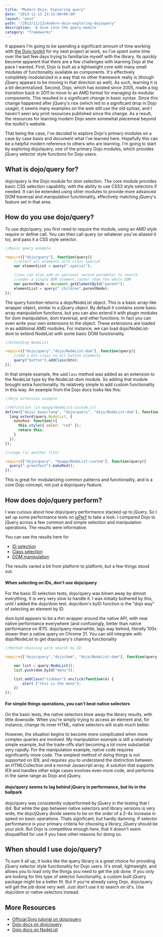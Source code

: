 ```yaml
---
title: "Modern Dojo: Exploring query"
date: "2013-11-13 23:15:00+00:00"
layout: "post"
path: "/2013/11/13/modern-dojo-exploring-dojoquery"
description: 'A dive into the query module'
category: "frameworks"
---
```


It appears I'm going to be spending a significant amount of time working with [the Dojo toolkit][dojo] for my next project at work, so I've spent some time over the last few days trying to familiarize myself with the library.  Its quickly become apparent that there are a few challenges with learning Dojo at the pace I wanted.  First, Dojo is built as a lightweight core with many small modules of functionality available as components.  It's effectively completely modularized in a way that no other framework really is (though jQuery appears to be moving in that direction as well).  As such, learning it is a bit decentralized.  Second, Dojo, which has existed since 2005, made a big transition back in 2011 to move to an AMD format for managing its modular components.  This resulted in a significant change in basic syntax.  Since this change happened after jQuery's rise (which led to a significant drop in Dojo usage), it seems many examples on the web still use the old syntax, and I haven't seen any print resources published since the change.  As a result, the resources for learning modern Dojo seem somewhat piecemeal beyond the toolkit's website.


That being the case, I've decided to explore Dojo's primary modules on a case by case basis and document what I've learned here.  Hopefully this can be a helpful modern reference to others who are learning.  I'm going to start by exploring dojo/query, one of the primary Dojo modules, which provides jQuery selector style functions for Dojo users.

## What is dojo/query for?

dojo/query is the Dojo module for dom selection.  The core module provides basic CSS selection capability, with the ability to use CSS3 style selectors if needed.  It can be extended using other modules to provide more advanced DOM traversal and manipulation functionality, effectively matching jQuery's feature set in that area.

## How do you use dojo/query?

To use dojo/query, you first need to require the module, using an AMD style require or define call.  You can then call query (or whatever you've aliased it to), and pass it a CSS style selector.

```javascript
//Basic query example

require(["dojo/query"], function(query){
    //select all elements with class special
    var elementList = query(".special");

    //you can also add an optional second parameter to search
    //under a single DOM element,rather than the whole DOM
    var parentNode = document.getElementById("parent");
    elementList = query(".children",parentNode);
});
```
The query function returns a dojo/NodeList object.  This is a basic array-like wrapper object, similar to a jQuery object.  By default it contains some basic array manipulation functions, but you can also extend it with plugin modules for dom manipulation, dom traversal, and other functions.  In fact you can even write your own extensions to the object.  These extensions are loaded in as additional AMD modules. For instance, we can load dojo/NodeList-dom to extend NodeList with some basic DOM functionality

```javascript
//Extending NodeList

require(["dojo/query","dojo/NodeList-dom"], function(query){
    //add a btn class to all button elements
    query("button").addClass(btn);
});
```

In that simple example, the `addClass` method was added as an extension to the NodeList type by the NodeList-dom module.  So adding that module brought extra functionality.  Its relatively simple to add custom functionality in this way.  An example from the Dojo docs looks like this:

```javascript
//Dojo extension example

//definition (in myapp/NodeList-custom.js)
define(["dojo/_base/lang", "dojo/query", "dojo/NodeList-dom"], function(lang, query){
  lang.extend(query.NodeList, {
    makeRed: function(){
      this.style({ color: "red" });
      return this;
    }
  });
});

//usage (in another file)

require(["dojo/query", "myapp/NodeList-custom"], function(query){
  query(".greenText").makeRed();
});
```

This is great for modularizing common patterns and functionality, and is a core Dojo concept, not just a dojo/query feature.

## How does dojo/query perform?

I was curious about how dojo/query performance stacked up to jQuery.  So I set up some performance tests on [jsPerf][jsPerf] to take a look.  I compared Dojo to jQuery across a few common and simple selection and manipulation operations.  The results were informative.

You can see the results here for

- [ID selection][ids]
- [Class selection][classes]
- [DOM manipulation][manipulation]

The results varied a bit from platform to platform, but a few things stood out.

#### When selecting on IDs, don't use dojo/query

For the basic ID selection tests, dojo/query was blown away by almost everything. It is very very slow to handle it.  I was initially bothered by this, until I added the dojo/dom test.  dojo/dom's byID function is the "dojo way" of selecting an element by ID.

dom.byId appears to be a thin wrapper around the native API, with near native performance everywhere (and confusingly, better than native performance on IE11).  dojo/query meanwhile, lags way behind, literally 100x slower than a native query on Chrome 31.  You can still integrate with dojo/NodeList to get dojo/query's chaining functionality

```javascript
//Method chaining with search by ID

require(["dojo/query","dojo/dom", "dojo/NodeList-dom"], function(query,dom){

    var list = query.NodeList();
    list.push(dom.byId("menu"));

    list.addClass("sidebar").onclick(function(e) {
        alert ("this is the menu");
    })
});
```


#### For simple things operations, you can't beat native selectors

On the basic tests, the native selectors blow away the library results, with little downside.  When you're simply trying to access an element and, for instance, change its inner HTML, native selectors will scale much better.

However, the situation begins to become more complicated when more complex queries are involved.  My manipulation example is still a relatively simple example, but the trade-offs start becoming a lot more substantial very rapidly.  For the manipulation example, native code requires significantly more code.  The simplest method of doing things is not supported on IE9, and requires you to understand the distinction between an HTMLCollection and a normal Javascript array.  A solution that supports IE9 and handles other edge cases involves even more code, and performs in the same range as Dojo and jQuery.

#### dojo/query seems to lag behind jQuery in performance, but its in the ballpark

dojo/query was consistently outperformed by jQuery in the testing that I did.  But while the gap between native selectors and library versions is very wide, the dojo/jQuery divide seems to be on the order of a 2-4x increase in speed on basic operations.  Thats significant, but hardly damning. If selector performance is your primary criteria for choosing a library, jQuery should be your pick.  But Dojo is competitive enough here, that it doesn't seem disqualified for use if you have other reasons for doing so.

## When should I use dojo/query?

To sum it all up, it looks like the query library is a great choice for providing jQuery selector style functionality for Dojo users.  It's small, lightweight, and allows you to load only the things you need to get the job done.  If you only are looking for this type of selector functionality, a custom built jQuery package might be a better fit. But if you're already using Dojo, dojo/query will get the job done very well.  Just don't use it to search on id's.  Use dojo/dom or native selectors instead.

## More Resources

- [Official Dojo tutorial on dojo/query][query1]
- [Dojo docs on dojo/query][query2]
- [Dojo docs on NodeList][nodelist]



[dojo]:http://dojotoolkit.org/
[ids]: http://jsperf.com/dojo-query-vs-jquery-selectors
[classes]: http://jsperf.com/dojo-query-vs-jquery-selectors-for-class-search
[manipulation]: http://jsperf.com/dojo-query-vs-jquery-selectors-for-class-manipulation
[jsPerf]: http://jsperf.com/
[query1]: https://dojotoolkit.org/documentation/tutorials/1.9/using_query/
[query2]: http://dojotoolkit.org/reference-guide/1.9/dojo/query.html
[nodelist]:http://dojotoolkit.org/reference-guide/1.9/dojo/NodeList.html
